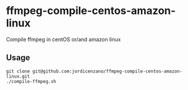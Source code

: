 # ffmpeg-compile-centos-amazon-linux
Compile ffmpeg in centOS or/and amazon linux

## Usage
```
git clone git@github.com:jordicenzano/ffmpeg-compile-centos-amazon-linux.git
./compile-ffmpeg.sh
```
